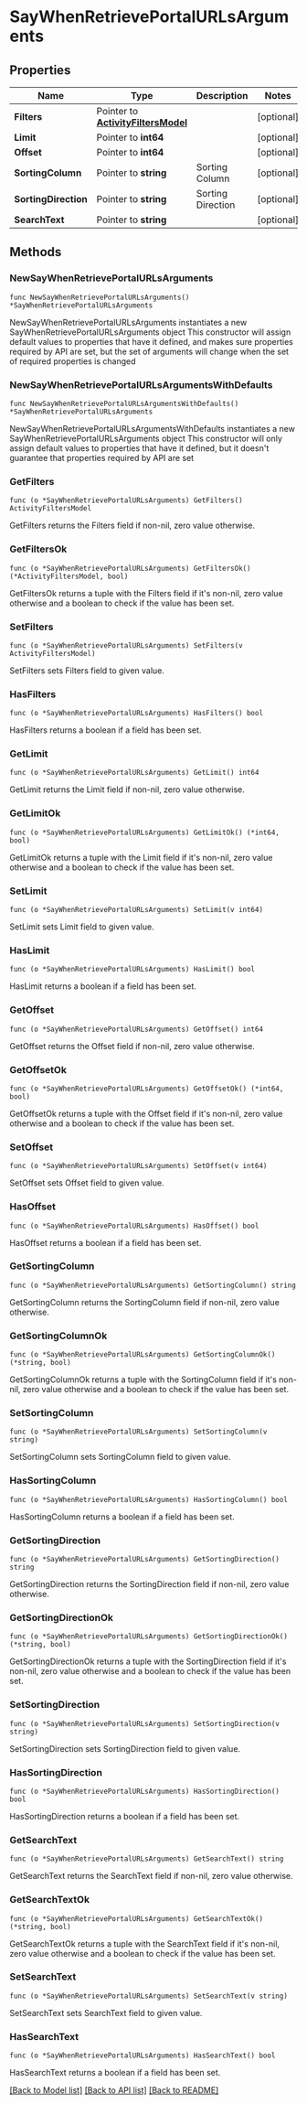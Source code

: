 # SayWhenRetrievePortalURLsArguments

## Properties

Name | Type | Description | Notes
------------ | ------------- | ------------- | -------------
**Filters** | Pointer to [**ActivityFiltersModel**](ActivityFiltersModel.md) |  | [optional] 
**Limit** | Pointer to **int64** |  | [optional] 
**Offset** | Pointer to **int64** |  | [optional] 
**SortingColumn** | Pointer to **string** | Sorting Column | [optional] 
**SortingDirection** | Pointer to **string** | Sorting Direction | [optional] 
**SearchText** | Pointer to **string** |  | [optional] 

## Methods

### NewSayWhenRetrievePortalURLsArguments

`func NewSayWhenRetrievePortalURLsArguments() *SayWhenRetrievePortalURLsArguments`

NewSayWhenRetrievePortalURLsArguments instantiates a new SayWhenRetrievePortalURLsArguments object
This constructor will assign default values to properties that have it defined,
and makes sure properties required by API are set, but the set of arguments
will change when the set of required properties is changed

### NewSayWhenRetrievePortalURLsArgumentsWithDefaults

`func NewSayWhenRetrievePortalURLsArgumentsWithDefaults() *SayWhenRetrievePortalURLsArguments`

NewSayWhenRetrievePortalURLsArgumentsWithDefaults instantiates a new SayWhenRetrievePortalURLsArguments object
This constructor will only assign default values to properties that have it defined,
but it doesn't guarantee that properties required by API are set

### GetFilters

`func (o *SayWhenRetrievePortalURLsArguments) GetFilters() ActivityFiltersModel`

GetFilters returns the Filters field if non-nil, zero value otherwise.

### GetFiltersOk

`func (o *SayWhenRetrievePortalURLsArguments) GetFiltersOk() (*ActivityFiltersModel, bool)`

GetFiltersOk returns a tuple with the Filters field if it's non-nil, zero value otherwise
and a boolean to check if the value has been set.

### SetFilters

`func (o *SayWhenRetrievePortalURLsArguments) SetFilters(v ActivityFiltersModel)`

SetFilters sets Filters field to given value.

### HasFilters

`func (o *SayWhenRetrievePortalURLsArguments) HasFilters() bool`

HasFilters returns a boolean if a field has been set.

### GetLimit

`func (o *SayWhenRetrievePortalURLsArguments) GetLimit() int64`

GetLimit returns the Limit field if non-nil, zero value otherwise.

### GetLimitOk

`func (o *SayWhenRetrievePortalURLsArguments) GetLimitOk() (*int64, bool)`

GetLimitOk returns a tuple with the Limit field if it's non-nil, zero value otherwise
and a boolean to check if the value has been set.

### SetLimit

`func (o *SayWhenRetrievePortalURLsArguments) SetLimit(v int64)`

SetLimit sets Limit field to given value.

### HasLimit

`func (o *SayWhenRetrievePortalURLsArguments) HasLimit() bool`

HasLimit returns a boolean if a field has been set.

### GetOffset

`func (o *SayWhenRetrievePortalURLsArguments) GetOffset() int64`

GetOffset returns the Offset field if non-nil, zero value otherwise.

### GetOffsetOk

`func (o *SayWhenRetrievePortalURLsArguments) GetOffsetOk() (*int64, bool)`

GetOffsetOk returns a tuple with the Offset field if it's non-nil, zero value otherwise
and a boolean to check if the value has been set.

### SetOffset

`func (o *SayWhenRetrievePortalURLsArguments) SetOffset(v int64)`

SetOffset sets Offset field to given value.

### HasOffset

`func (o *SayWhenRetrievePortalURLsArguments) HasOffset() bool`

HasOffset returns a boolean if a field has been set.

### GetSortingColumn

`func (o *SayWhenRetrievePortalURLsArguments) GetSortingColumn() string`

GetSortingColumn returns the SortingColumn field if non-nil, zero value otherwise.

### GetSortingColumnOk

`func (o *SayWhenRetrievePortalURLsArguments) GetSortingColumnOk() (*string, bool)`

GetSortingColumnOk returns a tuple with the SortingColumn field if it's non-nil, zero value otherwise
and a boolean to check if the value has been set.

### SetSortingColumn

`func (o *SayWhenRetrievePortalURLsArguments) SetSortingColumn(v string)`

SetSortingColumn sets SortingColumn field to given value.

### HasSortingColumn

`func (o *SayWhenRetrievePortalURLsArguments) HasSortingColumn() bool`

HasSortingColumn returns a boolean if a field has been set.

### GetSortingDirection

`func (o *SayWhenRetrievePortalURLsArguments) GetSortingDirection() string`

GetSortingDirection returns the SortingDirection field if non-nil, zero value otherwise.

### GetSortingDirectionOk

`func (o *SayWhenRetrievePortalURLsArguments) GetSortingDirectionOk() (*string, bool)`

GetSortingDirectionOk returns a tuple with the SortingDirection field if it's non-nil, zero value otherwise
and a boolean to check if the value has been set.

### SetSortingDirection

`func (o *SayWhenRetrievePortalURLsArguments) SetSortingDirection(v string)`

SetSortingDirection sets SortingDirection field to given value.

### HasSortingDirection

`func (o *SayWhenRetrievePortalURLsArguments) HasSortingDirection() bool`

HasSortingDirection returns a boolean if a field has been set.

### GetSearchText

`func (o *SayWhenRetrievePortalURLsArguments) GetSearchText() string`

GetSearchText returns the SearchText field if non-nil, zero value otherwise.

### GetSearchTextOk

`func (o *SayWhenRetrievePortalURLsArguments) GetSearchTextOk() (*string, bool)`

GetSearchTextOk returns a tuple with the SearchText field if it's non-nil, zero value otherwise
and a boolean to check if the value has been set.

### SetSearchText

`func (o *SayWhenRetrievePortalURLsArguments) SetSearchText(v string)`

SetSearchText sets SearchText field to given value.

### HasSearchText

`func (o *SayWhenRetrievePortalURLsArguments) HasSearchText() bool`

HasSearchText returns a boolean if a field has been set.


[[Back to Model list]](../README.md#documentation-for-models) [[Back to API list]](../README.md#documentation-for-api-endpoints) [[Back to README]](../README.md)


